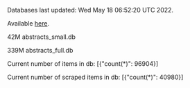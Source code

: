 Databases last updated: Wed May 18 06:52:20 UTC 2022. 

Available [here](https://github.com/cbeauhilton/ash-db/releases).


42M	abstracts_small.db

339M	abstracts_full.db

Current number of items in db:
[{"count(*)": 96904}]

Current number of scraped items in db:
[{"count(*)": 40980}]
